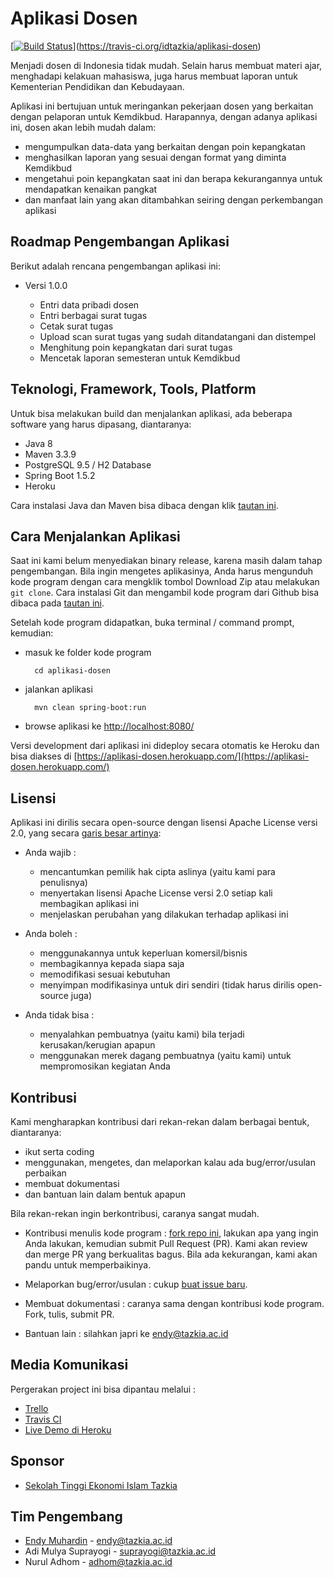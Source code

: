 # Aplikasi Dosen #

[[![Build Status](https://travis-ci.org/idtazkia/aplikasi-dosen.svg?branch=master)](https://travis-ci.org/idtazkia/aplikasi-dosen)](https://travis-ci.org/idtazkia/aplikasi-dosen)

Menjadi dosen di Indonesia tidak mudah. Selain harus membuat materi ajar, menghadapi kelakuan mahasiswa, juga harus membuat laporan untuk Kementerian Pendidikan dan Kebudayaan.

Aplikasi ini bertujuan untuk meringankan pekerjaan dosen yang berkaitan dengan pelaporan untuk Kemdikbud. Harapannya, dengan adanya aplikasi ini, dosen akan lebih mudah dalam:

* mengumpulkan data-data yang berkaitan dengan poin kepangkatan
* menghasilkan laporan yang sesuai dengan format yang diminta Kemdikbud
* mengetahui poin kepangkatan saat ini dan berapa kekurangannya untuk mendapatkan kenaikan pangkat
* dan manfaat lain yang akan ditambahkan seiring dengan perkembangan aplikasi

## Roadmap Pengembangan Aplikasi ##

Berikut adalah rencana pengembangan aplikasi ini:

* Versi 1.0.0

    * Entri data pribadi dosen
    * Entri berbagai surat tugas
    * Cetak surat tugas
    * Upload scan surat tugas yang sudah ditandatangani dan distempel
    * Menghitung poin kepangkatan dari surat tugas
    * Mencetak laporan semesteran untuk Kemdikbud

## Teknologi, Framework, Tools, Platform ##

Untuk bisa melakukan build dan menjalankan aplikasi, ada beberapa software yang harus dipasang, diantaranya:

* Java 8
* Maven 3.3.9
* PostgreSQL 9.5 / H2 Database
* Spring Boot 1.5.2
* Heroku

Cara instalasi Java dan Maven bisa dibaca dengan klik [tautan ini](http://software.endy.muhardin.com/java/persiapan-coding-java/).

## Cara Menjalankan Aplikasi ##

Saat ini kami belum menyediakan binary release, karena masih dalam tahap pengembangan. Bila ingin mengetes aplikasinya, Anda harus mengunduh kode program dengan cara mengklik tombol Download Zip atau melakukan `git clone`. Cara instalasi Git dan mengambil kode program dari Github bisa dibaca pada [tautan ini](http://software.endy.muhardin.com/aplikasi/instalasi-git-di-windows/).

Setelah kode program didapatkan, buka terminal / command prompt, kemudian:

* masuk ke folder kode program

        cd aplikasi-dosen

* jalankan aplikasi

        mvn clean spring-boot:run

* browse aplikasi ke [http://localhost:8080/](http://localhost:8080/)

Versi development dari aplikasi ini dideploy secara otomatis ke Heroku dan bisa diakses di [https://aplikasi-dosen.herokuapp.com/](https://aplikasi-dosen.herokuapp.com/)

## Lisensi ##

Aplikasi ini dirilis secara open-source dengan lisensi Apache License versi 2.0, yang secara [garis besar artinya](https://tldrlegal.com/license/apache-license-2.0-(apache-2.0)):

* Anda wajib :

    * mencantumkan pemilik hak cipta aslinya (yaitu kami para penulisnya)
    * menyertakan lisensi Apache License versi 2.0 setiap kali membagikan aplikasi ini
    * menjelaskan perubahan yang dilakukan terhadap aplikasi ini

* Anda boleh :

    * menggunakannya untuk keperluan komersil/bisnis
    * membagikannya kepada siapa saja
    * memodifikasi sesuai kebutuhan
    * menyimpan modifikasinya untuk diri sendiri (tidak harus dirilis open-source juga)

* Anda tidak bisa :

    * menyalahkan pembuatnya (yaitu kami) bila terjadi kerusakan/kerugian apapun
    * menggunakan merek dagang pembuatnya (yaitu kami) untuk mempromosikan kegiatan Anda

## Kontribusi ##

Kami mengharapkan kontribusi dari rekan-rekan dalam berbagai bentuk, diantaranya:

* ikut serta coding
* menggunakan, mengetes, dan melaporkan kalau ada bug/error/usulan perbaikan
* membuat dokumentasi
* dan bantuan lain dalam bentuk apapun

Bila rekan-rekan ingin berkontribusi, caranya sangat mudah.

* Kontribusi menulis kode program : [fork repo ini](https://github.com/idtazkia/aplikasi-dosen#fork-destination-box), lakukan apa yang ingin Anda lakukan, kemudian submit Pull Request (PR). Kami akan review dan merge PR yang berkualitas bagus. Bila ada kekurangan, kami akan pandu untuk memperbaikinya.

* Melaporkan bug/error/usulan : cukup [buat issue baru](https://github.com/idtazkia/aplikasi-dosen/issues/new).

* Membuat dokumentasi : caranya sama dengan kontribusi kode program. Fork, tulis, submit PR.

* Bantuan lain : silahkan japri ke [endy@tazkia.ac.id](mailto:endy@tazkia.ac.id)

## Media Komunikasi ##

Pergerakan project ini bisa dipantau melalui :

* [Trello](https://trello.com/b/lGBRvvPM/aplikasi-dosen)
* [Travis CI](https://travis-ci.org/idtazkia/aplikasi-dosen)
* [Live Demo di Heroku](https://aplikasi-dosen.herokuapp.com/)

## Sponsor ##

* [Sekolah Tinggi Ekonomi Islam Tazkia](http://www.tazkia.ac.id)

## Tim Pengembang ##

* [Endy Muhardin](https://software.endy.muhardin.com/about) - [endy@tazkia.ac.id](mailto:endy@tazkia.ac.id)
* Adi Mulya Suprayogi - [suprayogi@tazkia.ac.id](mailto:suprayogi@tazkia.ac.id)
* Nurul Adhom - [adhom@tazkia.ac.id](mailto:adhom@tazkia.ac.id)